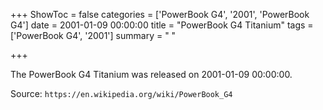 +++
ShowToc = false
categories = ['PowerBook G4', '2001', 'PowerBook G4']
date = 2001-01-09 00:00:00
title = "PowerBook G4 Titanium"
tags = ['PowerBook G4', '2001']
summary = " "

+++

The PowerBook G4 Titanium was released on 2001-01-09 00:00:00.

Source: `https://en.wikipedia.org/wiki/PowerBook_G4`


